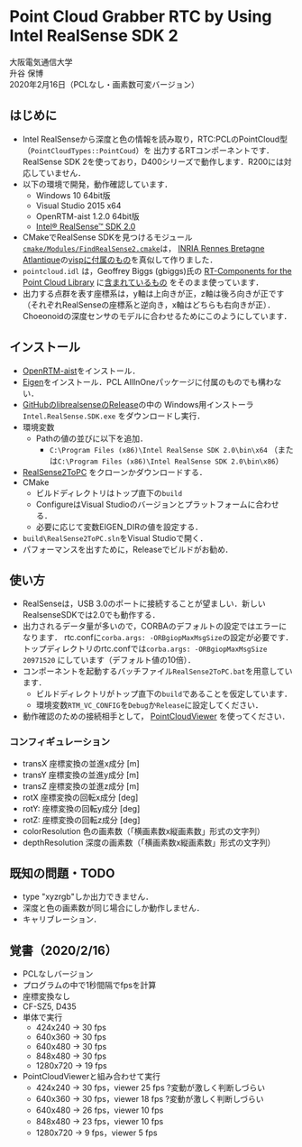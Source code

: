 # Point Cloud Grabber RTC by Using Intel RealSense SDK 2

大阪電気通信大学  
升谷 保博  
2020年2月16日（PCLなし・画素数可変バージョン）

## はじめに

- Intel RealSenseから深度と色の情報を読み取り，RTC:PCLのPointCloud型（`PointCloudTypes::PointCoud`）を
出力するRTコンポーネントです．RealSense SDK 2を使っており，D400シリーズで動作します．R200には対応していません．
- 以下の環境で開発，動作確認しています．
  - Windows 10 64bit版
  - Visual Studio 2015 x64
  - OpenRTM-aist 1.2.0 64bit版
  - [Intel® RealSense™ SDK 2.0](https://github.com/IntelRealSense/librealsense/)
- CMakeでRealSense SDKを見つけるモジュール[`cmake/Modules/FindRealSense2.cmake`](cmake/Modules/FindRealSense2.cmake)は，
[INRIA Rennes Bretagne Atlantique](https://github.com/lagadic)の[vispに付属のもの](https://github.com/lagadic/visp/blob/master/cmake/FindRealSense2.cmake)を真似して作りました．
- `pointcloud.idl` は，Geoffrey Biggs (gbiggs)氏の
[RT-Components for the Point Cloud Library](https://github.com/gbiggs/rtcpcl/)
に[含まれているもの](https://github.com/gbiggs/rtcpcl/blob/master/pc_type/pointcloud.idl)
をそのまま使っています．
- 出力する点群を表す座標系は，y軸は上向きが正，z軸は後ろ向きが正です（それぞれRealSenseの座標系と逆向き，x軸はどちらも右向きが正）．
Choeonoidの深度センサのモデルに合わせるためにこのようにしています．

## インストール

- [OpenRTM-aist](http://www.openrtm.org/openrtm/)をインストール．
- [Eigen]()をインストール．PCL AllInOneパッケージに付属のものでも構わない．
- [GitHubのlibrealsenseのRelease](https://github.com/IntelRealSense/librealsense/releases)の中の
Windows用インストーラ`Intel.RealSense.SDK.exe` をダウンロードし実行．
- 環境変数
  - Pathの値の並びに以下を追加．
    - `C:\Program Files (x86)\Intel RealSense SDK 2.0\bin\x64` （または`C:\Program Files (x86)\Intel RealSense SDK 2.0\bin\x86`）
- [RealSense2ToPC](https://github.com/MasutaniLab/RealSense2ToPC)
をクローンかダウンロードする．
- CMake
  - ビルドディレクトリはトップ直下の`build`
  - ConfigureはVisual Studioのバージョンとプラットフォームに合わせる．
  - 必要に応じて変数EIGEN_DIRの値を設定する．
- `build\RealSense2ToPC.sln`をVisual Studioで開く．
- パフォーマンスを出すために，Releaseでビルドがお勧め．

## 使い方

- RealSenseは，USB 3.0のポートに接続することが望ましい．新しいRealsenseSDKでは2.0でも動作する．
- 出力されるデータ量が多いので，CORBAのデフォルトの設定ではエラーになります．
rtc.confに`corba.args: -ORBgiopMaxMsgSize`の設定が必要です．
トップディレクトリのrtc.confでは`corba.args: -ORBgiopMaxMsgSize 20971520`
にしています（デフォルト値の10倍）．
- コンポーネントを起動するバッチファイル`RealSense2ToPC.bat`を用意しています．
  - ビルドディレクトリがトップ直下の`build`であることを仮定しています．
  - 環境変数`RTM_VC_CONFIG`を`Debug`か`Release`に設定してください．
- 動作確認のための接続相手として，
[PointCloudViewer](https://github.com/MasutaniLab/PointCloudViewer)
を使ってください．

### コンフィギュレーション
- transX 座標変換の並進x成分 [m]
- transY 座標変換の並進y成分 [m]
- transZ 座標変換の並進z成分 [m]
- rotX 座標変換の回転x成分 [deg]
- rotY: 座標変換の回転y成分 [deg]
- rotZ: 座標変換の回転z成分 [deg]
- colorResolution 色の画素数（「横画素数x縦画素数」形式の文字列）
- depthResolution 深度の画素数（「横画素数x縦画素数」形式の文字列）

## 既知の問題・TODO

- type "xyzrgb"しか出力できません．
- 深度と色の画素数が同じ場合にしか動作しません．
- キャリブレーション．

## 覚書（2020/2/16）
- PCLなしバージョン
- プログラムの中で1秒間隔でfpsを計算
- 座標変換なし
- CF-SZ5, D435
- 単体で実行
  - 424x240 → 30 fps
  - 640x360 → 30 fps
  - 640x480 → 30 fps
  - 848x480 → 30 fps
  - 1280x720 → 19 fps
- PointCloudViewerと組み合わせて実行
  - 424x240 → 30 fps，viewer 25 fps ?変動が激しく判断しづらい
  - 640x360 → 30 fps，viewer 18 fps ?変動が激しく判断しづらい
  - 640x480 → 26 fps，viewer 10 fps
  - 848x480 → 23 fps，viewer 10 fps
  - 1280x720 → 9 fps，viewer 5 fps
